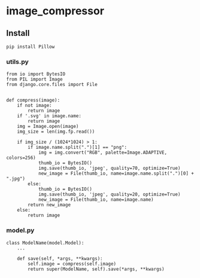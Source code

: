 # image_compressor

## Install

```pip install Pillow```

### utils.py

```
from io import BytesIO
from PIL import Image
from django.core.files import File


def compress(image):
    if not image:
        return image
    if '.svg' in image.name:
        return image
    img = Image.open(image)
    img_size = len(img.fp.read())

    if img_size / (1024*1024) > 1:
        if image.name.split(".")[1] == "png":
            img = img.convert("RGB", palette=Image.ADAPTIVE, colors=256)
            thumb_io = BytesIO()
            img.save(thumb_io, 'jpeg', quality=70, optimize=True)
            new_image = File(thumb_io, name=image.name.split(".")[0] + ".jpg")
        else:
            thumb_io = BytesIO()
            img.save(thumb_io, 'jpeg', quality=20, optimize=True)
            new_image = File(thumb_io, name=image.name)
        return new_image
    else:
        return image
```

### model.py
```
class ModelName(model.Model):
    ...

    def save(self, *args, **kwargs):
        self.image = compress(self.image)
        return super(ModelName, self).save(*args, **kwargs)
```
